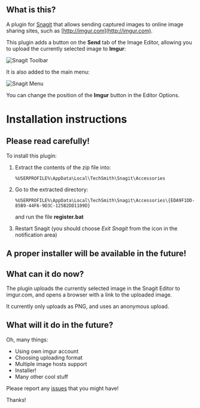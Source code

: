 What is this?
-------------

A plugin for [Snagit](http://www.techsmith.com/snagit.html) that allows sending captured images to online image sharing sites, such as [http://imgur.com](http://imgur.com).

This plugin adds a button on the **Send** tab of the Image Editor, allowing you to upload the currently selected image to **Imgur**:

![Snagit Toolbar](http://i.imgur.com/nBlgR.png)

It is also added to the main menu:

![Snagit Menu](http://i.imgur.com/GKSz5.png)

You can change the position of the **Imgur** button in the Editor Options.

Installation instructions
=========================

Please read carefully!
----------------------

To install this plugin:

1. Extract the contents of the zip file into:  

    `%USERPROFILE%\AppData\Local\TechSmith\Snagit\Accessories`

2. Go to the extracted directory:  

    `%USERPROFILE%\AppData\Local\TechSmith\Snagit\Accessories\{EDA9F1DD-85B9-44F6-9D3C-125B2DD1109D}`

    and run the file **register.bat**

3. Restart Snagit (you should choose _Exit Snagit_ from the icon in the notification area)

A proper installer will be available in the future!
---------------------------------------------------

What can it do now?
-------------------

The plugin uploads the currently selected image in the Snagit Editor to imgur.com, and opens a browser with a link to the uploaded image.

It currently only uploads as PNG, and uses an anonymous upload.

What will it do in the future?
------------------------------

Oh, many things:

* Using own imgur account
* Choosing uploading format
* Multiple image hosts support
* Installer!
* Many other cool stuff

Please report any [issues](https://github.com/hmemcpy/SnagitImageShare/issues) that you might have!

Thanks!